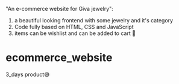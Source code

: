 "An e-commerce website for Giva jewelry":
 1. a beautiful looking frontend with some jewelry and it's category
 2. Code fully based on HTML, CSS and JavaScript 
 3. items can be wishlist and can be added to cart 🛒 







# ecommerce_website
3_days product😅
